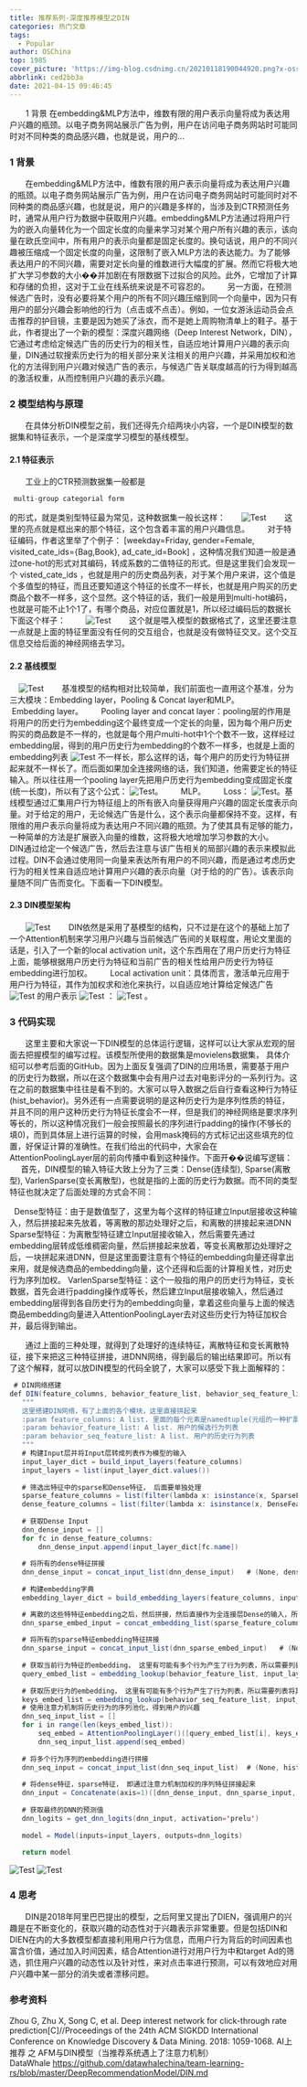 ```yaml
---
title: 推荐系列-深度推荐模型之DIN
categories: 热门文章
tags:
  - Popular
author: OSChina
top: 1985
cover_picture: 'https://img-blog.csdnimg.cn/20210118190044920.png?x-oss-process=image/watermark,type_ZmFuZ3poZW5naGVpdGk,shadow_10,text_aHR0cHM6Ly9ibG9nLmNzZG4ubmV0L3d1emhvbmdxaWFuZw==,size_1,color_FFFFFF,t_70#pic_center'
abbrlink: ced2bb3a
date: 2021-04-15 09:46:45
---
```


&emsp;&emsp;1 背景 在embedding&MLP方法中，维数有限的用户表示向量将成为表达用户兴趣的瓶颈。以电子商务网站展示广告为例，用户在访问电子商务网站时可能同时对不同种类的商品感兴趣，也就是说，用户的...
<!-- more -->

                                                                                                                                                                                         
### 1 背景 
       在embedding&MLP方法中，维数有限的用户表示向量将成为表达用户兴趣的瓶颈。以电子商务网站展示广告为例，用户在访问电子商务网站时可能同时对不同种类的商品感兴趣，也就是说，用户的兴趣是多样的，当涉及到CTR预测任务时，通常从用户行为数据中获取用户兴趣。embedding&MLP方法通过将用户行为的嵌入向量转化为一个固定长度的向量来学习对某个用户所有兴趣的表示，该向量在欧氏空间中，所有用户的表示向量都是固定长度的。换句话说，用户的不同兴趣被压缩成一个固定长度的向量，这限制了嵌入MLP方法的表达能力。为了能够表达用户的不同兴趣，需要对定长向量的维数进行大幅度的扩展。然而它将极大地扩大学习参数的大小��并加剧在有限数据下过拟合的风险。此外，它增加了计算和存储的负担，这对于工业在线系统来说是不可容忍的。 
       另一方面，在预测候选广告时，没有必要将某个用户的所有不同兴趣压缩到同一个向量中，因为只有用户的部分兴趣会影响他的行为（点击或不点击）。例如，一位女游泳运动员会点击推荐的护目镜，主要是因为她买了泳衣，而不是她上周购物清单上的鞋子。基于此，作者提出了一个新的模型：深度兴趣网络（Deep Interest Network，DIN），它通过考虑给定候选广告的历史行为的相关性，自适应地计算用户兴趣的表示向量，DIN通过软搜索历史行为的相关部分来关注相关的用户兴趣，并采用加权和池化的方法得到用户兴趣对候选广告的表示，与候选广告关联度越高的行为得到越高的激活权重，从而控制用户兴趣的表示兴趣。 
 
### 2 模型结构与原理 
       在具体分析DIN模型之前，我们还得先介绍两块小内容，一个是DIN模型的数据集和特征表示，一个是深度学习模型的基线模型。 
 
#### 2.1 特征表示 
       工业上的CTR预测数据集一般都是 
 ```java 
  multi-group categorial form
  ``` 
 的形式，就是类别型特征最为常见，这种数据集一般长这样： 
      ![Test](https://img-blog.csdnimg.cn/20210118190044920.png?x-oss-process=image/watermark,type_ZmFuZ3poZW5naGVpdGk,shadow_10,text_aHR0cHM6Ly9ibG9nLmNzZG4ubmV0L3d1emhvbmdxaWFuZw==,size_1,color_FFFFFF,t_70#pic_center  '深度推荐模型之DIN') 
       这里的亮点就是框出来的那个特征，这个包含着丰富的用户兴趣信息。 
       对于特征编码，作者这里举了个例子： [weekday=Friday, gender=Female, visited_cate_ids={Bag,Book}, ad_cate_id=Book] ，这种情况我们知道一般是通过one-hot的形式对其编码，转成系数的二值特征的形式。但是这里我们会发现一个 visted_cate_ids ，也就是用户的历史商品列表，对于某个用户来讲，这个值是个多值型的特征，而且还要知道这个特征的长度不一样长，也就是用户购买的历史商品个数不一样多，这个显然。这个特征的话，我们一般是用到multi-hot编码，也就是可能不止1个1了，有哪个商品，对应位置就是1，所以经过编码后的数据长下面这个样子： 
        ![Test](https://img-blog.csdnimg.cn/20210118190044920.png?x-oss-process=image/watermark,type_ZmFuZ3poZW5naGVpdGk,shadow_10,text_aHR0cHM6Ly9ibG9nLmNzZG4ubmV0L3d1emhvbmdxaWFuZw==,size_1,color_FFFFFF,t_70#pic_center  '深度推荐模型之DIN') 
       这个就是喂入模型的数据格式了，这里还要注意一点就是上面的特征里面没有任何的交互组合，也就是没有做特征交叉。这个交互信息交给后面的神经网络去学习。 
 
#### 2.2 基线模型 
    ![Test](https://img-blog.csdnimg.cn/20210118190044920.png?x-oss-process=image/watermark,type_ZmFuZ3poZW5naGVpdGk,shadow_10,text_aHR0cHM6Ly9ibG9nLmNzZG4ubmV0L3d1emhvbmdxaWFuZw==,size_1,color_FFFFFF,t_70#pic_center  '深度推荐模型之DIN') 
       基准模型的结构相对比较简单，我们前面也一直用这个基准，分为三大模块：Embedding layer，Pooling & Concat layer和MLP。 
       Embedding layer。 
       Pooling layer and concat layer：pooling层的作用是将用户的历史行为embedding这个最终变成一个定长的向量，因为每个用户历史购买的商品数是不一样的，也就是每个用户multi-hot中1个个数不一致，这样经过embedding层，得到的用户历史行为embedding的个数不一样多，也就是上面的embedding列表 ![Test](https://img-blog.csdnimg.cn/20210118190044920.png?x-oss-process=image/watermark,type_ZmFuZ3poZW5naGVpdGk,shadow_10,text_aHR0cHM6Ly9ibG9nLmNzZG4ubmV0L3d1emhvbmdxaWFuZw==,size_1,color_FFFFFF,t_70#pic_center  '深度推荐模型之DIN') 不一样长，那么这样的话，每个用户的历史行为特征拼起来就不一样长了。而后面如果加全连接网络的话，我们知道，他需要定长的特征输入。所以往往用一个pooling layer先把用户历史行为embedding变成固定长度(统一长度)，所以有了这个公式： ![Test](https://img-blog.csdnimg.cn/20210118190044920.png?x-oss-process=image/watermark,type_ZmFuZ3poZW5naGVpdGk,shadow_10,text_aHR0cHM6Ly9ibG9nLmNzZG4ubmV0L3d1emhvbmdxaWFuZw==,size_1,color_FFFFFF,t_70#pic_center  '深度推荐模型之DIN')。 
       MLP。 
       Loss： ![Test](https://img-blog.csdnimg.cn/20210118190044920.png?x-oss-process=image/watermark,type_ZmFuZ3poZW5naGVpdGk,shadow_10,text_aHR0cHM6Ly9ibG9nLmNzZG4ubmV0L3d1emhvbmdxaWFuZw==,size_1,color_FFFFFF,t_70#pic_center  '深度推荐模型之DIN')。基线模型通过汇集用户行为特征组上的所有嵌入向量获得用户兴趣的固定长度表示向量。对于给定的用户，无论候选广告是什么，这个表示向量都保持不变。这样，有限维的用户表示向量将成为表达用户不同兴趣的瓶颈。为了使其具有足够的能力，一种简单的方法是扩展嵌入向量的维数，这将极大地增加学习参数的大小。 
        DIN通过给定一个候选广告，然后去注意与该广告相关的局部兴趣的表示来模拟此过程。DIN不会通过使用同一向量来表达所有用户的不同兴趣，而是通过考虑历史行为的相关性来自适应地计算用户兴趣的表示向量（对于给的的广告）。该表示向量随不同广告而变化。下面看一下DIN模型。 
 
#### 2.3 DIN模型架构 
       ![Test](https://img-blog.csdnimg.cn/20210118190044920.png?x-oss-process=image/watermark,type_ZmFuZ3poZW5naGVpdGk,shadow_10,text_aHR0cHM6Ly9ibG9nLmNzZG4ubmV0L3d1emhvbmdxaWFuZw==,size_1,color_FFFFFF,t_70#pic_center  '深度推荐模型之DIN') 
       DIN依然是采用了基模型的结构，只不过是在这个的基础上加了一个Attention机制来学习用户兴趣与当前候选广告间的关联程度，用论文里面的话是，引入了一个新的local activation unit，这个东西用在了用户历史行为特征上面，能够根据用户历史行为特征和当前广告的相关性给用户历史行为特征embedding进行加权。 
       Local activation unit：具体而言，激活单元应用于用户行为特征，其作为加权求和池化来执行，以自适应地计算给定候选广告 ![Test](https://img-blog.csdnimg.cn/20210118190044920.png?x-oss-process=image/watermark,type_ZmFuZ3poZW5naGVpdGk,shadow_10,text_aHR0cHM6Ly9ibG9nLmNzZG4ubmV0L3d1emhvbmdxaWFuZw==,size_1,color_FFFFFF,t_70#pic_center  '深度推荐模型之DIN') 的用户表示 ![Test](https://img-blog.csdnimg.cn/20210118190044920.png?x-oss-process=image/watermark,type_ZmFuZ3poZW5naGVpdGk,shadow_10,text_aHR0cHM6Ly9ibG9nLmNzZG4ubmV0L3d1emhvbmdxaWFuZw==,size_1,color_FFFFFF,t_70#pic_center  '深度推荐模型之DIN') ： ![Test](https://img-blog.csdnimg.cn/20210118190044920.png?x-oss-process=image/watermark,type_ZmFuZ3poZW5naGVpdGk,shadow_10,text_aHR0cHM6Ly9ibG9nLmNzZG4ubmV0L3d1emhvbmdxaWFuZw==,size_1,color_FFFFFF,t_70#pic_center  '深度推荐模型之DIN') 。 
 
### 3 代码实现 
       这里主要和大家说一下DIN模型的总体运行逻辑，这样可以让大家从宏观的层面去把握模型的编写过程。该模型所使用的数据集是movielens数据集， 具体介绍可以参考后面的GitHub。因为上面反复强调了DIN的应用场景，需要基于用户的历史行为数据，所以在这个数据集中会有用户过去对电影评分的一系列行为。这在之前的数据集中往往是看不到的。大家可以导入数据之后自行查看这种行为特征(hist_behavior)。另外还有一点需要说明的是这种历史行为是序列性质的特征，并且不同的用户这种历史行为特征长度会不一样，但是我们的神经网络是要求序列等长的，所以这种情况我们一般会按照最长的序列进行padding的操作(不够长的填0)，而到具体层上进行运算的时候，会用mask掩码的方式标记出这些填充的位置，好保证计算的准确性。在我们给出的代码中，大家会在AttentionPoolingLayer层的前向传播中看到这种操作。下面开��说编写逻辑： 
       首先，DIN模型的输入特征大致上分为了三类：Dense(连续型), Sparse(离散型), VarlenSparse(变长离散型)，也就是指的上面的历史行为数据。而不同的类型特征也就决定了后面处理的方式会不同： 
 
   
 Dense型特征：由于是数值型了，这里为每个这样的特征建立Input层接收这种输入，然后拼接起来先放着，等离散的那边处理好之后，和离散的拼接起来进DNN 
 Sparse型特征：为离散型特征建立Input层接收输入，然后需要先通过embedding层转成低维稠密向量，然后拼接起来放着，等变长离散那边处理好之后，一块拼起来进DNN，但是这里面要注意有个特征的embedding向量还得拿出来用，就是候选商品的embedding向量，这个还得和后面的计算相关性，对历史行为序列加权。 
 VarlenSparse型特征：这个一般指的用户的历史行为特征，变长数据，首先会进行padding操作成等长，然后建立Input层接收输入，然后通过embedding层得到各自历史行为的embedding向量，拿着这些向量与上面的候选商品embedding向量进入AttentionPoolingLayer去对这些历史行为特征加权合并，最后得到输出。 
 
       通过上面的三种处理，就得到了处理好的连续特征，离散特征和变长离散特征，接下来把这三种特征拼接，进DNN网络，得到最后的输出结果即可。所以有了这个解释，就可以放DIN模型的代码全貌了，大家可以感受下我上面解释的： 
 
 ```java 
  # DIN网络搭建
def DIN(feature_columns, behavior_feature_list, behavior_seq_feature_list):
    """
    这里搭建DIN网络，有了上面的各个模块，这里直接拼起来
    :param feature_columns: A list. 里面的每个元素是namedtuple(元组的一种扩展类型，同时支持序号和属性名访问组件)类型，表示的是数据的特征封装版
    :param behavior_feature_list: A list. 用户的候选行为列表
    :param behavior_seq_feature_list: A list. 用户的历史行为列表
    """
    # 构建Input层并将Input层转成列表作为模型的输入
    input_layer_dict = build_input_layers(feature_columns)
    input_layers = list(input_layer_dict.values())
    
    # 筛选出特征中的sparse和Dense特征， 后面要单独处理
    sparse_feature_columns = list(filter(lambda x: isinstance(x, SparseFeat), feature_columns))
    dense_feature_columns = list(filter(lambda x: isinstance(x, DenseFeat), feature_columns))
    
    # 获取Dense Input
    dnn_dense_input = []
    for fc in dense_feature_columns:
        dnn_dense_input.append(input_layer_dict[fc.name])
    
    # 将所有的dense特征拼接
    dnn_dense_input = concat_input_list(dnn_dense_input)   # (None, dense_fea_nums)
    
    # 构建embedding字典
    embedding_layer_dict = build_embedding_layers(feature_columns, input_layer_dict)

    # 离散的这些特特征embedding之后，然后拼接，然后直接作为全连接层Dense的输入，所以需要进行Flatten
    dnn_sparse_embed_input = concat_embedding_list(sparse_feature_columns, input_layer_dict, embedding_layer_dict, flatten=True)
    
    # 将所有的sparse特征embedding特征拼接
    dnn_sparse_input = concat_input_list(dnn_sparse_embed_input)   # (None, sparse_fea_nums*embed_dim)
    
    # 获取当前行为特征的embedding， 这里有可能有多个行为产生了行为列表，所以需要列表将其放在一起
    query_embed_list = embedding_lookup(behavior_feature_list, input_layer_dict, embedding_layer_dict)
    
    # 获取历史行为的embedding， 这里有可能有多个行为产生了行为列表，所以需要列表将其放在一起
    keys_embed_list = embedding_lookup(behavior_seq_feature_list, input_layer_dict, embedding_layer_dict)
    # 使用注意力机制将历史行为的序列池化，得到用户的兴趣
    dnn_seq_input_list = []
    for i in range(len(keys_embed_list)):
        seq_embed = AttentionPoolingLayer()([query_embed_list[i], keys_embed_list[i]])  # (None, embed_dim)
        dnn_seq_input_list.append(seq_embed)
    
    # 将多个行为序列的embedding进行拼接
    dnn_seq_input = concat_input_list(dnn_seq_input_list)  # (None, hist_len*embed_dim)
    
    # 将dense特征，sparse特征， 即通过注意力机制加权的序列特征拼接起来
    dnn_input = Concatenate(axis=1)([dnn_dense_input, dnn_sparse_input, dnn_seq_input]) # (None, dense_fea_num+sparse_fea_nums*embed_dim+hist_len*embed_dim)
    
    # 获取最终的DNN的预测值
    dnn_logits = get_dnn_logits(dnn_input, activation='prelu')
    
    model = Model(inputs=input_layers, outputs=dnn_logits)
    
    return model
  ``` 
  
![Test](https://img-blog.csdnimg.cn/20210118190044920.png?x-oss-process=image/watermark,type_ZmFuZ3poZW5naGVpdGk,shadow_10,text_aHR0cHM6Ly9ibG9nLmNzZG4ubmV0L3d1emhvbmdxaWFuZw==,size_1,color_FFFFFF,t_70#pic_center  '深度推荐模型之DIN') 
![Test](https://img-blog.csdnimg.cn/20210118190044920.png?x-oss-process=image/watermark,type_ZmFuZ3poZW5naGVpdGk,shadow_10,text_aHR0cHM6Ly9ibG9nLmNzZG4ubmV0L3d1emhvbmdxaWFuZw==,size_1,color_FFFFFF,t_70#pic_center  '深度推荐模型之DIN') 
 
### 4 思考 
       DIN是2018年阿里巴巴提出的模型，之后阿里又提出了DIEN，强调用户的兴趣是在不断变化的，获取兴趣的动态性对于兴趣表示非常重要。但是包括DIN和DIEN在内的大多数模型都直接利用用户行为信息，而用户行为背后的时间因素也富含价值，通过加入时间因素，结合Attention进行对用户行为中和target Ad的筛选，抓住用户兴趣的动态性以及针对性，来对点击率进行预测，可以有效地应对用户兴趣中某一部分的消失或者漂移问题。 
 
### 参考资料 
 
 Zhou G, Zhu X, Song C, et al. Deep interest network for click-through rate prediction[C]//Proceedings of the 24th ACM SIGKDD International Conference on Knowledge Discovery & Data Mining. 2018: 1059-1068. 
 AI上推荐 之 AFM与DIN模型（当推荐系统遇上了注意力机制） 
 DataWhale https://github.com/datawhalechina/team-learning-rs/blob/master/DeepRecommendationModel/DIN.md 

                                        